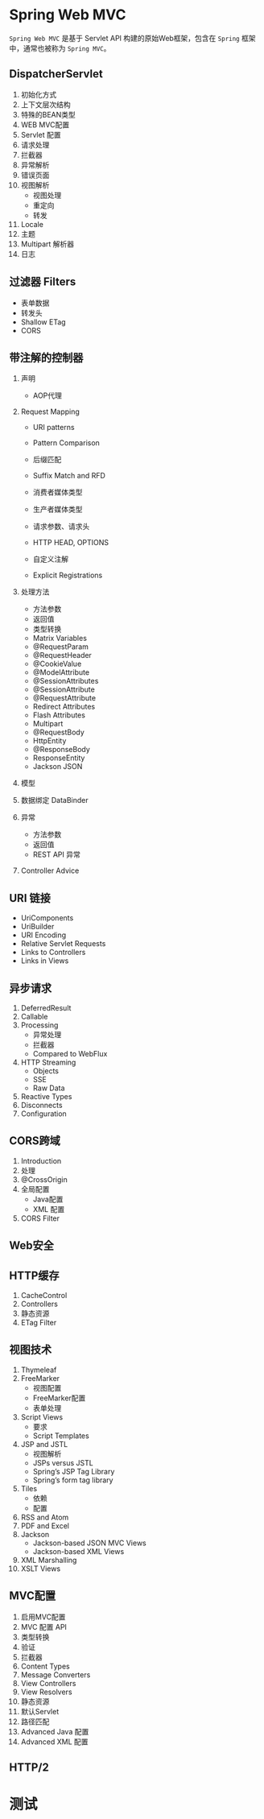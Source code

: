 # Spring Web MVC

`Spring Web MVC` 是基于 Servlet API 构建的原始Web框架，包含在 `Spring` 框架中，通常也被称为 `Spring MVC`。



## DispatcherServlet

1. 初始化方式
2. 上下文层次结构
3. 特殊的BEAN类型
4. WEB MVC配置
5. Servlet 配置
6. 请求处理
7. 拦截器
8. 异常解析
9. 错误页面
10. 视图解析
	* 视图处理
	* 重定向
	* 转发
11. Locale
12. 主题
13. Multipart 解析器
14. 日志

## 过滤器 Filters

- 表单数据
- 转发头
- Shallow ETag
- CORS

## 带注解的控制器

1. 声明
   * AOP代理

2. Request Mapping

   * URI patterns

   * Pattern Comparison

   * 后缀匹配

   * Suffix Match and RFD

   * 消费者媒体类型

   * 生产者媒体类型

   * 请求参数、请求头

   * HTTP HEAD, OPTIONS

   * 自定义注解

   * Explicit Registrations

3. 处理方法

    - 方法参数
    - 返回值
    - 类型转换
    - Matrix Variables
    - @RequestParam
    - @RequestHeader
    - @CookieValue
    - @ModelAttribute
    - @SessionAttributes
    - @SessionAttribute
    - @RequestAttribute
    - Redirect Attributes
    - Flash Attributes
    - Multipart
    - @RequestBody
    - HttpEntity
    - @ResponseBody
    - ResponseEntity
    - Jackson JSON

4. 模型
5. 数据绑定 DataBinder
6. 异常
   - 方法参数
   - 返回值
   - REST API 异常
7. Controller Advice



## URI 链接

- UriComponents
- UriBuilder
- URI Encoding
- Relative Servlet Requests
- Links to Controllers
- Links in Views

## 异步请求

1. DeferredResult
2. Callable
3. Processing
   - 异常处理
   - 拦截器
   - Compared to WebFlux
4. HTTP Streaming
   - Objects
   - SSE
   - Raw Data
5. Reactive Types
6. Disconnects
7. Configuration

## CORS跨域

1. Introduction
2. 处理
3. @CrossOrigin
4. 全局配置
   - Java配置
   - XML 配置
5. CORS Filter

## Web安全

## HTTP缓存

1. CacheControl
2. Controllers
3. 静态资源
4. ETag Filter

## 视图技术

1. Thymeleaf
2. FreeMarker
   - 视图配置
   - FreeMarker配置
   - 表单处理
3. Script Views
   - 要求
   - Script Templates
4. JSP and JSTL
   - 视图解析
   - JSPs versus JSTL
   - Spring’s JSP Tag Library
   - Spring’s form tag library
5. Tiles
   - 依赖
   - 配置
6. RSS and Atom
7. PDF and Excel
8. Jackson
   - Jackson-based JSON MVC Views
   - Jackson-based XML Views
9. XML Marshalling
10. XSLT Views

## MVC配置

1. 启用MVC配置
2. MVC 配置 API
3. 类型转换
4. 验证
5. 拦截器
6. Content Types
7. Message Converters
8. View Controllers
9. View Resolvers
10. 静态资源
11. 默认Servlet
12. 路径匹配
13. Advanced  Java 配置
14. Advanced XML 配置

## HTTP/2



# 测试

